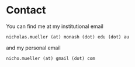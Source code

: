 # Contact

You can find me at my institutional email

```
nicholas.mueller (at) monash (dot) edu (dot) au
```

and my personal email 

```
nicho.mueller (at) gmail (dot) com
```